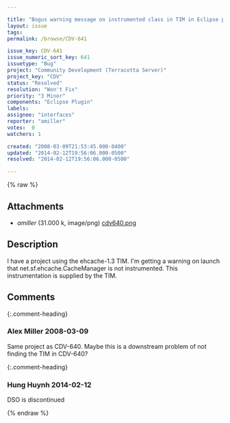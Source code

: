 ```yaml
---

title: "Bogus warning message on instrumented class in TIM in Eclipse plugin"
layout: issue
tags: 
permalink: /browse/CDV-641

issue_key: CDV-641
issue_numeric_sort_key: 641
issuetype: "Bug"
project: "Community Development (Terracotta Server)"
project_key: "CDV"
status: "Resolved"
resolution: "Won't Fix"
priority: "3 Minor"
components: "Eclipse Plugin"
labels: 
assignee: "interfaces"
reporter: "amiller"
votes:  0
watchers: 1

created: "2008-03-09T21:53:45.000-0400"
updated: "2014-02-12T19:56:06.000-0500"
resolved: "2014-02-12T19:56:06.000-0500"

---
```




{% raw %}


## Attachments

* <em>amiller</em> (31.000 k, image/png) [cdv640.png](/attachments/CDV/CDV-641/cdv640.png)




## Description

<div markdown="1" class="description">

I have a project using the ehcache-1.3 TIM.  I'm getting a warning on launch that net.sf.ehcache.CacheManager is not instrumented.  This instrumentation is supplied by the TIM.

</div>

## Comments


{:.comment-heading}
### **Alex Miller** <span class="date">2008-03-09</span>

<div markdown="1" class="comment">

Same project as CDV-640.  Maybe this is a downstream problem of not finding the TIM in CDV-640?

</div>


{:.comment-heading}
### **Hung Huynh** <span class="date">2014-02-12</span>

<div markdown="1" class="comment">

DSO is discontinued

</div>



{% endraw %}
